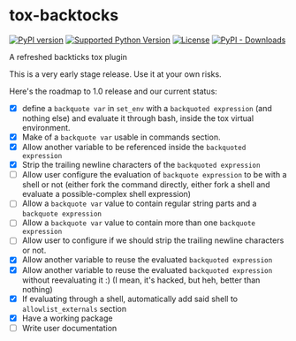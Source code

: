 # tox-backtocks

[![PyPI version](https://img.shields.io/pypi/v/tox-backtocks?logo=pypi&style=plastic)](https://pypi.python.org/pypi/tox-backtocks/)
[![Supported Python Version](https://img.shields.io/pypi/pyversions/tox-backtocks?logo=python&style=plastic)](https://pypi.python.org/pypi/tox-backtocks/)
[![License](https://img.shields.io/pypi/l/tox-backtocks?color=green&logo=GNU&style=plastic)](https://github.com/Anvil/tox-backtocks/blob/main/LICENSE)
[![PyPI - Downloads](https://img.shields.io/pypi/dm/tox-backtocks?color=magenta&style=plastic)](https://pypistats.org/packages/tox-backtocks)

A refreshed backticks tox plugin 

This is a very early stage release. Use it at your own risks.

Here's the roadmap to 1.0 release and our current status:

- [x] define a `backquote var` in `set_env` with a `backquoted expression`
      (and nothing else) and evaluate it through bash, inside the tox virtual
      environment.
- [x] Make of a `backquote var` usable in commands section.
- [x] Allow another variable to be referenced inside the `backquoted
      expression`
- [x] Strip the trailing newline characters of the `backquoted expression`
- [ ] Allow user configure the evaluation of `backquote expression` to be with
      a shell or not (either fork the command directly, either fork a shell
      and evaluate a possible-complex shell expression)
- [ ] Allow a `backquote var` value to contain regular string parts and a
      `backquote expression`
- [ ] Allow a `backquote var` value to contain more than one `backquote
      expression`
- [ ] Allow user to configure if we should strip the trailing newline
      characters or not.
- [x] Allow another variable to reuse the evaluated `backquoted expression`
- [x] Allow another variable to reuse the evaluated `backquoted expression`
      without reevaluating it :) (I mean, it's hacked, but heh, better than
      nothing)
- [x] If evaluating through a shell, automatically add said shell to
      `allowlist_externals` section
- [x] Have a working package
- [ ] Write user documentation
